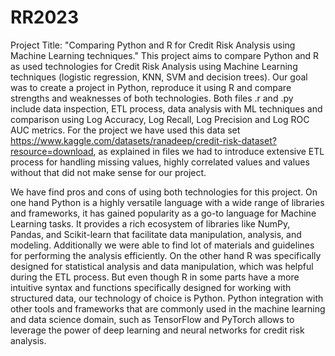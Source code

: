 # RR2023

Project Title: "Comparing Python and R for Credit Risk Analysis using Machine Learning techniques."
This project aims to compare Python and R as used technologies for Credit Risk Analysis using Machine Learning techniques (logistic regression, KNN, SVM and decision trees).
Our goal was to create a project in Python, reproduce it using R and compare strengths and weaknesses of both technologies. 
Both files .r and .py include data inspection, ETL process, data analysis with ML techniques and comparison using Log Accuracy, Log Recall, Log Precision and Log ROC AUC metrics.
For the project we have used this data set https://www.kaggle.com/datasets/ranadeep/credit-risk-dataset?resource=download,
as explained in files we had to introduce extensive ETL process for handling missing values,
highly correlated values and values without that did not make sense for our project.

We have find pros and cons of using both technologies for this project.
On one hand Python is a highly versatile language with a wide range of libraries and frameworks,
it  has gained popularity as a go-to language for Machine Learning tasks.
It provides a rich ecosystem of libraries like NumPy, Pandas, and Scikit-learn that facilitate data manipulation, analysis, and modeling.
Additionally we were able to find lot of materials and guidelines for performing the analysis efficiently.
On the other hand R was specifically designed for statistical analysis and data manipulation, which was helpful during the ETL process.
But even though R in some parts have a more intuitive syntax and functions specifically designed for working with structured data, our technology of choice is Python.
Python integration with other tools and frameworks that are commonly used in the machine learning and data science domain,
such as TensorFlow and PyTorch allows to leverage the power of deep learning and neural networks for credit risk analysis.

